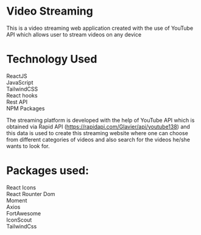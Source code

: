 # Video Streaming
This is a video streaming web application created with the use of YouTube API which allows user to stream videos on any device

# Technology Used
ReactJS<br/>
JavaScript<br/>
TailwindCSS<br/>
React hooks<br/>
Rest API<br/>
NPM Packages<br/>

The streaming platform is developed with the help of YouTube API which is obtained via Rapid API (https://rapidapi.com/Glavier/api/youtube138) and this data is used to 
create this streaming website where one can choose from different categories of videos and also search for the videos he/she wants to look for. 

# Packages used:
React Icons<br/>
React Rounter Dom<br/>
Moment<br/>
Axios<br/>
FortAwesome<br/>
IconScout<br/>
TailwindCss<br/>


